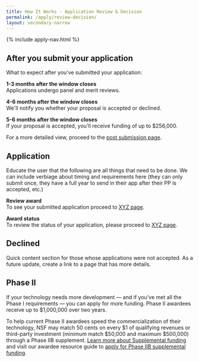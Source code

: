 ```yaml
---
title: How It Works - Application Review & Decision
permalink: /apply/review-decision/
layout: secondary-narrow
---
```

{% include apply-nav.html %}
<section class="usa-section full-bleed-bg">
          <h2>After you submit your application</h2>
          <p>What to expect after you’ve submitted your application:</p>
          <p><b>1-3 months after the window closes</b>
            <br>Applications undergo panel and merit reviews.</p>
          <p><b>4-6 months after the window closes</b>
            <br>We'll notify you whether your proposal is accepted or declined.</p>
          <p><b>5-6 months after the window closes</b>
            <br>If your proposal is accepted, you'll receive funding of up to $256,000.</p>
          <p>For a more detailed view, proceed to the <a href="#">post submission page</a>.</p>
        </section>

<div markdown="0">
  <h2>Application</h2>
        <p>Educate the user that the following are all things that need to be done. We can include verbiage about timing and requirements here (they can only submit once, they have a full year to send in their app after their PP is accepted, etc.)</p>
        <p><b>Review award</b>
          <br>To see your submitted application proceed to <a href="#">XYZ page</a>.</p>
        <p><b>Award status</b>
          <br>To review the status of your application, please proceed to <a href="#">XYZ page</a>.</p>
</div>

<section class="usa-section full-bleed-bg">
         <h2>Declined</h2>
          <p>Quick content section for those whose applications were not accepted. As a future update, create a link to a page that has more details.</p>
        </section>

<div markdown="0">
        <h2>Phase II</h2>
        <p>If your technology needs more development — and if you’ve met all the Phase I requirements — you can apply for more funding. Phase II awardees receive up to $1,000,000 over two years.</p>
        <p>To help current Phase II awardees speed the commercialization of their technology, NSF may match 50 cents on every $1 of qualifying revenues or third-party investment (minimum match $50,000 and maximum $500,000) through a Phase IIB supplement. <a href="{{ site.baseurl }}/resources/awardees/supplement/overview/">Learn more about Supplemental funding</a> and visit our awardee resource guide to <a href="#">apply for Phase IIB supplemental funding</a>.</p>
</div>
